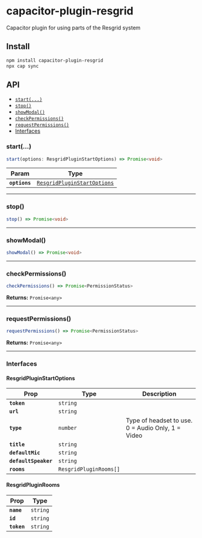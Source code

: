 # capacitor-plugin-resgrid

Capacitor plugin for using parts of the Resgrid system

## Install

```bash
npm install capacitor-plugin-resgrid
npx cap sync
```

## API

<docgen-index>

* [`start(...)`](#start)
* [`stop()`](#stop)
* [`showModal()`](#showmodal)
* [`checkPermissions()`](#checkpermissions)
* [`requestPermissions()`](#requestpermissions)
* [Interfaces](#interfaces)

</docgen-index>

<docgen-api>
<!--Update the source file JSDoc comments and rerun docgen to update the docs below-->

### start(...)

```typescript
start(options: ResgridPluginStartOptions) => Promise<void>
```

| Param         | Type                                                                            |
| ------------- | ------------------------------------------------------------------------------- |
| **`options`** | <code><a href="#resgridpluginstartoptions">ResgridPluginStartOptions</a></code> |

--------------------


### stop()

```typescript
stop() => Promise<void>
```

--------------------


### showModal()

```typescript
showModal() => Promise<void>
```

--------------------


### checkPermissions()

```typescript
checkPermissions() => Promise<PermissionStatus>
```

**Returns:** <code>Promise&lt;any&gt;</code>

--------------------


### requestPermissions()

```typescript
requestPermissions() => Promise<PermissionStatus>
```

**Returns:** <code>Promise&lt;any&gt;</code>

--------------------


### Interfaces


#### ResgridPluginStartOptions

| Prop                 | Type                              | Description                                       |
| -------------------- | --------------------------------- | ------------------------------------------------- |
| **`token`**          | <code>string</code>               |                                                   |
| **`url`**            | <code>string</code>               |                                                   |
| **`type`**           | <code>number</code>               | Type of headset to use. 0 = Audio Only, 1 = Video |
| **`title`**          | <code>string</code>               |                                                   |
| **`defaultMic`**     | <code>string</code>               |                                                   |
| **`defaultSpeaker`** | <code>string</code>               |                                                   |
| **`rooms`**          | <code>ResgridPluginRooms[]</code> |                                                   |


#### ResgridPluginRooms

| Prop        | Type                |
| ----------- | ------------------- |
| **`name`**  | <code>string</code> |
| **`id`**    | <code>string</code> |
| **`token`** | <code>string</code> |

</docgen-api>
